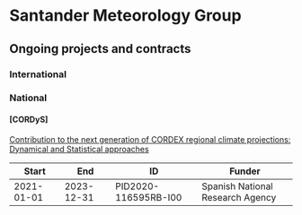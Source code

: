 # Santander Meteorology Group

## Ongoing projects and contracts

### International

### National

#### [CORDyS]
[Contribution to the next generation of CORDEX regional climate projections: Dynamical and Statistical approaches](https://github.com/AEI-CORDyS)

| Start | End | ID | Funder |
|-------|-----|----|--------|
| 2021-01-01 | 2023-12-31 | PID2020-116595RB-I00 | Spanish National Research Agency |
